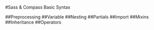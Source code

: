#Sass & Compass Basic Syntax

##Preprocessing
##Variable
##Nesting
##Partials
##Import
##Mixins
##Inheritance
##Operators